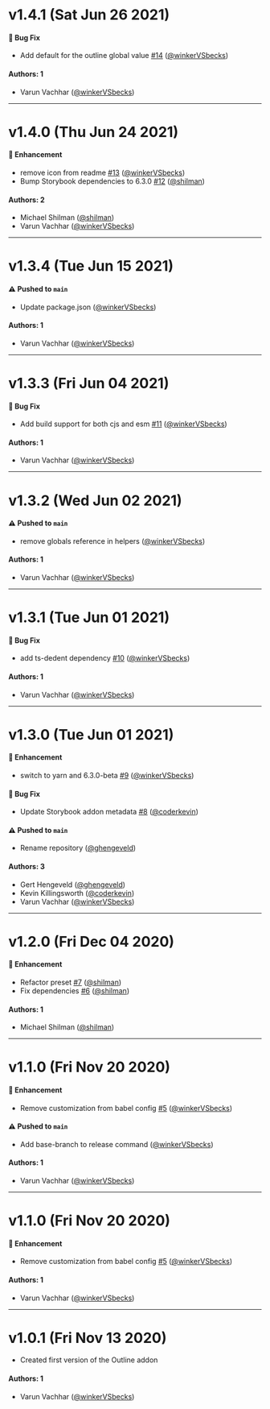 # v1.4.1 (Sat Jun 26 2021)

#### 🐛 Bug Fix

- Add default for the outline global value [#14](https://github.com/chromaui/storybook-addon-outline/pull/14) ([@winkerVSbecks](https://github.com/winkerVSbecks))

#### Authors: 1

- Varun Vachhar ([@winkerVSbecks](https://github.com/winkerVSbecks))

---

# v1.4.0 (Thu Jun 24 2021)

#### 🚀 Enhancement

- remove icon from readme [#13](https://github.com/chromaui/storybook-addon-outline/pull/13) ([@winkerVSbecks](https://github.com/winkerVSbecks))
- Bump Storybook dependencies to 6.3.0 [#12](https://github.com/chromaui/storybook-addon-outline/pull/12) ([@shilman](https://github.com/shilman))

#### Authors: 2

- Michael Shilman ([@shilman](https://github.com/shilman))
- Varun Vachhar ([@winkerVSbecks](https://github.com/winkerVSbecks))

---

# v1.3.4 (Tue Jun 15 2021)

#### ⚠️ Pushed to `main`

- Update package.json ([@winkerVSbecks](https://github.com/winkerVSbecks))

#### Authors: 1

- Varun Vachhar ([@winkerVSbecks](https://github.com/winkerVSbecks))

---

# v1.3.3 (Fri Jun 04 2021)

#### 🐛 Bug Fix

- Add build support for both cjs and esm [#11](https://github.com/chromaui/storybook-addon-outline/pull/11) ([@winkerVSbecks](https://github.com/winkerVSbecks))

#### Authors: 1

- Varun Vachhar ([@winkerVSbecks](https://github.com/winkerVSbecks))

---

# v1.3.2 (Wed Jun 02 2021)

#### ⚠️ Pushed to `main`

- remove globals reference in helpers ([@winkerVSbecks](https://github.com/winkerVSbecks))

#### Authors: 1

- Varun Vachhar ([@winkerVSbecks](https://github.com/winkerVSbecks))

---

# v1.3.1 (Tue Jun 01 2021)

#### 🐛 Bug Fix

- add ts-dedent dependency [#10](https://github.com/chromaui/storybook-addon-outline/pull/10) ([@winkerVSbecks](https://github.com/winkerVSbecks))

#### Authors: 1

- Varun Vachhar ([@winkerVSbecks](https://github.com/winkerVSbecks))

---

# v1.3.0 (Tue Jun 01 2021)

#### 🚀 Enhancement

- switch to yarn and 6.3.0-beta [#9](https://github.com/chromaui/storybook-addon-outline/pull/9) ([@winkerVSbecks](https://github.com/winkerVSbecks))

#### 🐛 Bug Fix

- Update Storybook addon metadata [#8](https://github.com/chromaui/storybook-addon-outline/pull/8) ([@coderkevin](https://github.com/coderkevin))

#### ⚠️ Pushed to `main`

- Rename repository ([@ghengeveld](https://github.com/ghengeveld))

#### Authors: 3

- Gert Hengeveld ([@ghengeveld](https://github.com/ghengeveld))
- Kevin Killingsworth ([@coderkevin](https://github.com/coderkevin))
- Varun Vachhar ([@winkerVSbecks](https://github.com/winkerVSbecks))

---

# v1.2.0 (Fri Dec 04 2020)

#### 🚀 Enhancement

- Refactor preset [#7](https://github.com/chromaui/storybook-addon-outline/pull/7) ([@shilman](https://github.com/shilman))
- Fix dependencies [#6](https://github.com/chromaui/storybook-addon-outline/pull/6) ([@shilman](https://github.com/shilman))

#### Authors: 1

- Michael Shilman ([@shilman](https://github.com/shilman))

---

# v1.1.0 (Fri Nov 20 2020)

#### 🚀 Enhancement

- Remove customization from babel config [#5](https://github.com/chromaui/storybook-addon-outline/pull/5) ([@winkerVSbecks](https://github.com/winkerVSbecks))

#### ⚠️ Pushed to `main`

- Add base-branch to release command ([@winkerVSbecks](https://github.com/winkerVSbecks))

#### Authors: 1

- Varun Vachhar ([@winkerVSbecks](https://github.com/winkerVSbecks))

---

# v1.1.0 (Fri Nov 20 2020)

#### 🚀 Enhancement

- Remove customization from babel config [#5](https://github.com/chromaui/storybook-addon-outline/pull/5) ([@winkerVSbecks](https://github.com/winkerVSbecks))

#### Authors: 1

- Varun Vachhar ([@winkerVSbecks](https://github.com/winkerVSbecks))

---

# v1.0.1 (Fri Nov 13 2020)

- Created first version of the Outline addon

#### Authors: 1

- Varun Vachhar ([@winkerVSbecks](https://github.com/winkerVSbecks))
